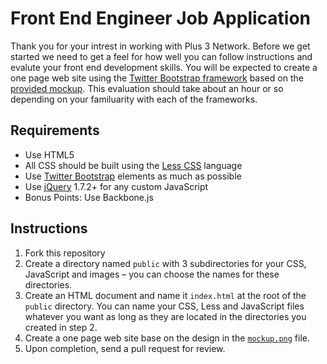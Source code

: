 Front End Engineer Job Application
==================

Thank you for your intrest in working with Plus 3 Network. Before we get started we need to get a feel for how well you can follow instructions and evalute your front end development skills. You will be expected to create a one page web site using the [Twitter Bootstrap framework](http://twitter.github.com/bootstrap/) based on the [provided mockup](https://raw.github.com/plus3network/FE-Job-Application/master/mockup.png). This evaluation should take about an hour or so depending on your familuarity with each of the frameworks.

## Requirements

- Use HTML5
- All CSS should be built using the [Less CSS](http://lesscss.org/) language
- Use [Twitter Bootstrap](http://twitter.github.com/bootstrap/) elements as much as possible
- Use [jQuery](http://www.jquery.com) 1.7.2+ for any custom JavaScript
- Bonus Points: Use Backbone.js

## Instructions

1. Fork this repository
2. Create a directory named ``public`` with 3 subdirectories for your CSS, JavaScript and images – you can choose the names for these directories.
3. Create an HTML document and name it ``index.html`` at the root of the ``public`` directory. You can name your CSS, Less and JavaScript files whatever you want as long as they are located in the directories you created in step 2.
4. Create a one page web site base on the design in the [``mockup.png``](https://raw.github.com/plus3network/FE-Job-Application/master/mockup.png) file. 
5. Upon completion, send a pull request for review.